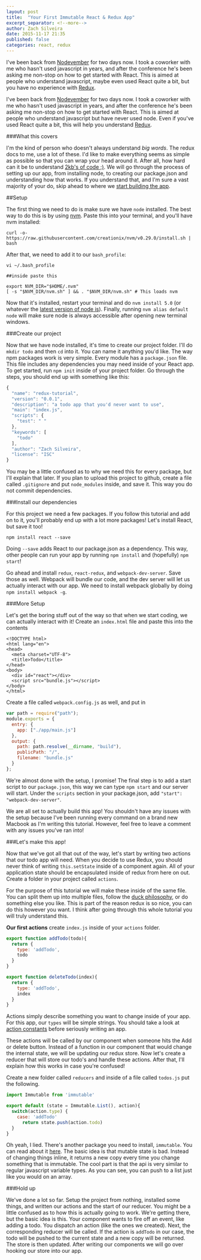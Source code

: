 ```yaml
---
layout: post
title:  "Your First Immutable React & Redux App"
excerpt_separator: <!--more-->
author: Zach Silveira
date: 2015-11-17 21:35
published: false
categories: react, redux
---
```


I've been back from [Nodevember](http://nodevember.org) for two days now. I took a coworker with me who hasn't used javascript in years, and after the conference he's been asking me non-stop on how to get started with React. This is aimed at people who understand javascript, maybe even used React quite a bit, but you have no experience with [Redux](http://redux.js.org/).

<!--more-->
I've been back from [Nodevember](http://nodevember.org) for two days now. I took a coworker with me who hasn't used javascript in years, and after the conference he's been asking me non-stop on how to get started with React. This is aimed at people who understand javascript but have never used node. Even if you've used React quite a bit, this will help you understand [Redux](http://redux.js.org/).

###What this covers

I'm the kind of person who doesn't always understand *big words*. The redux docs to me, use a lot of these. I'd like to make everything seems as simple as possible so that you can wrap your head around it. After all, how hard can it be to understand [2kb's of code ;)](http://redux.js.org/). We will go through the process of setting up our app, from installing node, to creating our package.json and understanding how that works. If you understand that, and I'm sure a vast majority of your do, skip ahead to where we [start building the app](#app).


##Setup

The first thing we need to do is make sure we have `node` installed. The best way to do this is by using [nvm](https://github.com/creationix/nvm). Paste this into your terminal, and you'll have nvm installed:
```
curl -o- https://raw.githubusercontent.com/creationix/nvm/v0.29.0/install.sh | bash
```

After that, we need to add it to our `bash_profile`:

```
vi ~/.bash_profile

##inside paste this

export NVM_DIR="$HOME/.nvm"
[ -s "$NVM_DIR/nvm.sh" ] && . "$NVM_DIR/nvm.sh" # This loads nvm
```

Now that it's installed, restart your terminal and do `nvm install 5.0` (or whatever the [latest version of node is](http://nodejs.org)). Finally, running `nvm alias default node` will make sure node is always accessible after opening new terminal windows.

###Create our project

Now that we have node installed, it's time to create our project folder. I'll do `mkdir todo` and then `cd` into it. You can name it anything you'd like.
The way npm packages work is very simple. Every module has a `package.json` file. This file includes any dependencies you may need inside of your React app. To get started, run `npm init` inside of your project folder. Go through the steps, you should end up with something like this:

```js
{
  "name": "redux-tutorial",
  "version": "0.0.1",
  "description": "a todo app that you'd never want to use",
  "main": "index.js",
  "scripts": {
    "test": " "
  },
  "keywords": [
    "todo"
  ],
  "author": "Zach Silveira",
  "license": "ISC"
}
```

You may be a little confused as to why we need this for every package, but I'll explain that later. If you plan to upload this project to github, create a file called `.gitignore` and put `node_modules` inside, and save it. This way you do not commit dependencies.

###Install our dependencies

For this project we need a few packages. If you follow this tutorial and add on to it, you'll probably end up with a lot more packages! Let's install React, but save it too!
```
npm install react --save
```
Doing `--save` adds React to our package.json as a dependency. This way, other people can run your app by running `npm install` and (hopefully) `npm start`!

Go ahead and install `redux`, `react-redux`, and `webpack-dev-server`. Save those as well. Webpack will bundle our code, and the dev server will let us actually interact with our app. We need to install webpack globally by doing `npm install webpack -g`.

###More Setup

Let's get the boring stuff out of the way so that when we start coding, we can actually interact with it! Create an `index.html` file and paste this into the contents

```
<!DOCTYPE html>
<html lang="en">
<head>
  <meta charset="UTF-8">
  <title>Todo</title>
</head>
<body>
  <div id="react"></div>
  <script src="bundle.js"></script>
</body>
</html>
```
Create a file called `webpack.config.js` as well, and put in

```js
var path = require("path");
module.exports = {
  entry: {
    app: ["./app/main.js"]
  },
  output: {
    path: path.resolve(__dirname, "build"),
    publicPath: "/",
    filename: "bundle.js"
  }
};
```

We're almost done with the setup, I promise! The final step is to add a start script to our `package.json`, this way we can type `npm start` and our server will start. Under the `scripts` section in your package.json, add `"start": "webpack-dev-server"`.

We are all set to actually build this app! You shouldn't have any issues with the setup because I've been running every command on a brand new Macbook as I'm writing this tutorial. However, feel free to leave a comment with any issues you've ran into!

###Let's make this app!

Now that we've got all that out of the way, let's start by writing two actions that our todo app will need. When you decide to use Redux, you should never think of writing `this.setState` inside of a component again. All of your application state should be encapsulated inside of redux from here on out. Create a folder in your project called `actions`.

For the purpose of this tutorial we will make these inside of the same file. You can split them up into multiple files, follow the [duck philosophy](https://github.com/erikras/ducks-modular-redux), or do something else you like. This is part of the reason redux is so nice, you can do this however you want. I think after going through this whole tutorial you will truly understand this.

**Our first actions**
create `index.js` inside of your `actions` folder.

```js
export function addTodo(todo){
  return {
    type: 'addTodo',
    todo
  }
}

export function deleteTodo(index){
  return {
    type: 'addTodo',
    index
  }
}

```

Actions simply describe something you want to change inside of your app. For this app, our `types` will be simple strings. You should take a look at [action constants](http://redux.js.org/docs/basics/Actions.html) before seriously writing an app.

These actions will be called by our component when someone hits the Add or delete button. Instead of a function in our component that would change the internal state, we will be updating our redux store. Now let's create a reducer that will store our todo's and handle these actions. After that, I'll explain how this works in case you're confused!

Create a new folder called `reducers` and inside of a file called `todos.js` put the following.

```js
import Immutable from 'immutable'

export default (state = Immutable.List(), action){
  switch(action.type) {
    case: 'addTodo'
      return state.push(action.todo)
  }
}

```
Oh yeah, I lied. There's another package you need to install, `immutable`. You can read about it [here](https://facebook.github.io/immutable-js/). The basic idea is that mutable state is bad. Instead of changing things inline, it returns a new copy every time you change something that is immutable. The cool part is that the api is very similar to regular javascript variable types. As you can see, you can push to a list just like you would on an array.

###Hold up

We've done a lot so far. Setup the project from nothing, installed some things, and written our actions and the start of our reducer. You might be a little confused as to how this is actually going to work. We're getting there, but the basic idea is this. Your component wants to fire off an event, like adding a todo. You dispatch an action (like the ones we created). Next, the corresponding reducer will be called. If the action is `addTodo` in our case, the todo will be pushed to the current state and a new copy will be returned. The store is then updated. After writing our components we will go over hooking our store into our app.
